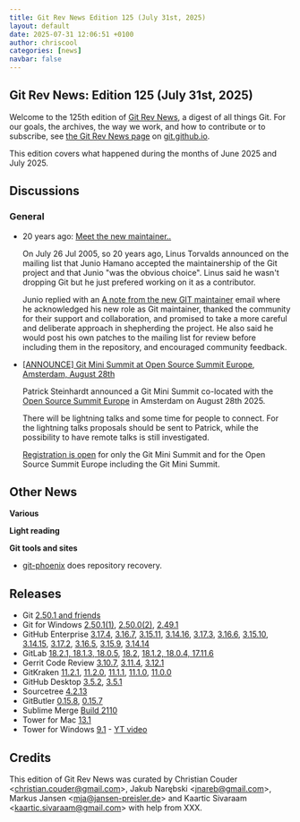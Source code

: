 ```yaml
---
title: Git Rev News Edition 125 (July 31st, 2025)
layout: default
date: 2025-07-31 12:06:51 +0100
author: chriscool
categories: [news]
navbar: false
---
```


## Git Rev News: Edition 125 (July 31st, 2025)

Welcome to the 125th edition of [Git Rev News](https://git.github.io/rev_news/rev_news/),
a digest of all things Git. For our goals, the archives, the way we work, and how to contribute or to
subscribe, see [the Git Rev News page](https://git.github.io/rev_news/rev_news/) on [git.github.io](http://git.github.io).

This edition covers what happened during the months of June 2025 and July 2025.

## Discussions


### General

* 20 years ago: [Meet the new maintainer..](https://lore.kernel.org/git/Pine.LNX.4.58.0507262004320.3227@g5.osdl.org/)

  On July 26 Jul 2005, so 20 years ago, Linus Torvalds announced on
  the mailing list that Junio Hamano accepted the maintainership of
  the Git project and that Junio "was the obvious choice". Linus said
  he wasn't dropping Git but he just prefered working on it as a
  contributor.

  Junio replied with an [A note from the new GIT maintainer](https://lore.kernel.org/git/7vmzo8ss2l.fsf@assigned-by-dhcp.cox.net/)
  email where he acknowledged his new role as Git maintainer, thanked
  the community for their support and collaboration, and promised to
  take a more careful and deliberate approach in shepherding the
  project. He also said he would post his own patches to the mailing
  list for review before including them in the repository, and
  encouraged community feedback.

* [[ANNOUNCE] Git Mini Summit at Open Source Summit Europe, Amsterdam, August 28th](https://lore.kernel.org/git/aGwHt9HCd86hVuKh@pks.im/)

  Patrick Steinhardt announced a Git Mini Summit co-located with the
  [Open Source Summit Europe](https://events.linuxfoundation.org/open-source-summit-europe/)
  in Amsterdam on August 28th 2025.

  There will be lightning talks and some time for people to
  connect. For the lightning talks proposals should be sent to
  Patrick, while the possibility to have remote talks is still
  investigated.

  [Registration is open](https://events.linuxfoundation.org/open-source-summit-europe/features/co-located-events/#git-mini-summit-2025)
  for only the Git Mini Summit and for the Open Source Summit Europe including the Git Mini Summit.

<!---
### Reviews
-->

<!---
### Support
-->

<!---
## Developer Spotlight:
-->

## Other News

__Various__


__Light reading__

<!---
__Easy watching__
-->

__Git tools and sites__

- [git-phoenix](https://github.com/yaitskov/git-phoenix) does repository recovery.

## Releases

+ Git [2.50.1 and friends](https://lore.kernel.org/git/xmqq5xg2wrd1.fsf@gitster.g/)
+ Git for Windows [2.50.1(1)](https://github.com/git-for-windows/git/releases/tag/v2.50.1.windows.1),
[2.50.0(2)](https://github.com/git-for-windows/git/releases/tag/v2.50.0.windows.2),
[2.49.1](https://github.com/git-for-windows/git/releases/tag/v2.49.1.windows.1)
+ GitHub Enterprise [3.17.4](https://docs.github.com/enterprise-server@3.17/admin/release-notes#3.17.4),
[3.16.7](https://docs.github.com/enterprise-server@3.16/admin/release-notes#3.16.7),
[3.15.11](https://docs.github.com/enterprise-server@3.15/admin/release-notes#3.15.11),
[3.14.16](https://docs.github.com/enterprise-server@3.14/admin/release-notes#3.14.16),
[3.17.3](https://docs.github.com/enterprise-server@3.17/admin/release-notes#3.17.3),
[3.16.6](https://docs.github.com/enterprise-server@3.16/admin/release-notes#3.16.6),
[3.15.10](https://docs.github.com/enterprise-server@3.15/admin/release-notes#3.15.10),
[3.14.15](https://docs.github.com/enterprise-server@3.14/admin/release-notes#3.14.15),
[3.17.2](https://docs.github.com/enterprise-server@3.17/admin/release-notes#3.17.2),
[3.16.5](https://docs.github.com/enterprise-server@3.16/admin/release-notes#3.16.5),
[3.15.9](https://docs.github.com/enterprise-server@3.15/admin/release-notes#3.15.9),
[3.14.14](https://docs.github.com/enterprise-server@3.14/admin/release-notes#3.14.14)
+ GitLab [18.2.1, 18.1.3, 18.0.5](https://about.gitlab.com/releases/2025/07/23/patch-release-gitlab-18-2-1-released/),
[18.2](https://about.gitlab.com/releases/2025/07/17/gitlab-18-2-released/),
[18.1.2, 18.0.4, 17.11.6](https://about.gitlab.com/releases/2025/07/09/patch-release-gitlab-18-1-2-released/)
+ Gerrit Code Review [3.10.7](https://www.gerritcodereview.com/3.10.html#3107),
[3.11.4](https://www.gerritcodereview.com/3.11.html#3114),
[3.12.1](https://www.gerritcodereview.com/3.12.html#3121)
+ GitKraken [11.2.1](https://help.gitkraken.com/gitkraken-client/current/),
[11.2.0](https://help.gitkraken.com/gitkraken-client/current/),
[11.1.1](https://help.gitkraken.com/gitkraken-client/current/),
[11.1.0](https://help.gitkraken.com/gitkraken-client/current/),
[11.0.0](https://help.gitkraken.com/gitkraken-client/current/)
+ GitHub Desktop [3.5.2](https://desktop.github.com/release-notes/),
[3.5.1](https://desktop.github.com/release-notes/)
+ Sourcetree [4.2.13](https://product-downloads.atlassian.com/software/sourcetree/ReleaseNotes/Sourcetree_4.2.13.html)
+ GitButler [0.15.8](https://github.com/gitbutlerapp/gitbutler/releases/tag/release/0.15.8),
[0.15.7](https://github.com/gitbutlerapp/gitbutler/releases/tag/release/0.15.7)
+ Sublime Merge [Build 2110](https://www.sublimemerge.com/download)
+ Tower for Mac [13.1](https://www.git-tower.com/release-notes/mac?show_tab=release-notes)
+ Tower for Windows [9.1](https://www.git-tower.com/release-notes/windows?show_tab=release-notes) - [YT video](https://youtu.be/4pNRUz0bNIU)

## Credits

This edition of Git Rev News was curated by
Christian Couder &lt;<christian.couder@gmail.com>&gt;,
Jakub Narębski &lt;<jnareb@gmail.com>&gt;,
Markus Jansen &lt;<mja@jansen-preisler.de>&gt; and
Kaartic Sivaraam &lt;<kaartic.sivaraam@gmail.com>&gt;
with help from XXX.
